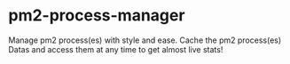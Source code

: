 # pm2-process-manager
Manage pm2 process(es) with style and ease. Cache the pm2 process(es) Datas and access them at any time to get almost live stats!
